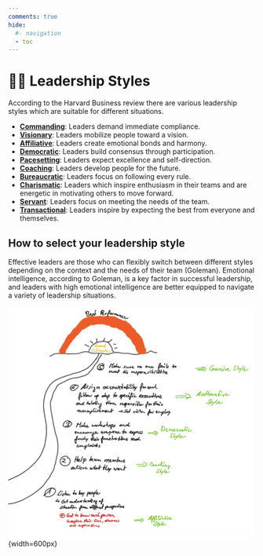 ```yaml
---
comments: true
hide:
  #- navigation
  - toc
---
```

# 🦸‍♂️ Leadership Styles

According to the Harvard Business review there are various leadership styles which are suitable for different situations.

* [**Commanding**](commanding.md): Leaders demand immediate compliance.
* [**Visionary**](visionary.md): Leaders mobilize people toward a vision.
* [**Affiliative**](affiliative.md): Leaders create emotional bonds and harmony.
* [**Democratic**](democratic.md): Leaders build consensus through participation.
* [**Pacesetting**](pacesetting.md): Leaders expect excellence and self-direction.
* [**Coaching**](coaching.md): Leaders develop people for the future.
* [**Bureaucratic**](bureaucratic.md): Leaders focus on following every rule.
* [**Charismatic**](charismatic.md): Leaders which inspire enthusiasm in their teams and are energetic in motivating others to move forward.
* [**Servant**](servant.md): Leaders focus on meeting the needs of the team.
* [**Transactional**](transactional.md): Leaders inspire by expecting the best from everyone and themselves.

## How to select your leadership style

Effective leaders are those who can flexibly switch between different styles depending on the context and the needs of their team (Goleman). Emotional intelligence, according to Goleman, is a key factor in successful leadership, and leaders with high emotional intelligence are better equipped to navigate a variety of leadership situations.

![Combination of Leadership styles](../assets/leadership-styles-combination.png){width=600px}
